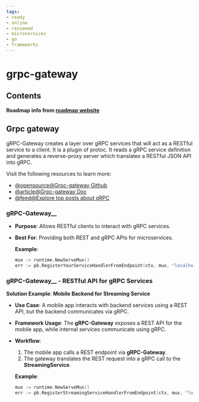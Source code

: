 ```yaml
---
tags:
- ready
- online
- reviewed
- microservices
- go
- frameworks
---
```


# grpc-gateway

## Contents

__Roadmap info from [roadmap website](https://roadmap.sh/golang/go-microservices/grpc-gateway)__

## Grpc gateway

gRPC-Gateway creates a layer over gRPC services that will act as a RESTful service to a client. It is a plugin of protoc. It reads a gRPC service definition and generates a reverse-proxy server which translates a RESTful JSON API into gRPC.

Visit the following resources to learn more:

- [@opensource@Grpc-gateway Github](https://github.com/grpc-ecosystem/grpc-gateway/)
- [@article@Grpc-gateway Doc](https://grpc-ecosystem.github.io/grpc-gateway/)
- [@feed@Explore top posts about gRPC](https://app.daily.dev/tags/grpc?ref=roadmapsh)

### gRPC-Gateway__

- __Purpose__: Allows RESTful clients to interact with gRPC services.
- __Best For__: Providing both REST and gRPC APIs for microservices.

   __Example__:

   ```go
   mux := runtime.NewServeMux()
   err := pb.RegisterYourServiceHandlerFromEndpoint(ctx, mux, "localhost:50051", opts)
   ```

### gRPC-Gateway__ - RESTful API for gRPC Services

   __Solution Example__: __Mobile Backend for Streaming Service__

- __Use Case__: A mobile app interacts with backend services using a REST API, but the backend communicates via gRPC.
- __Framework Usage__: The __gRPC-Gateway__ exposes a REST API for the mobile app, while internal services communicate using gRPC.
- __Workflow__:
     1. The mobile app calls a REST endpoint via __gRPC-Gateway__.
     2. The gateway translates the REST request into a gRPC call to the __StreamingService__.

   __Example__:

   ```go
   mux := runtime.NewServeMux()
   err := pb.RegisterStreamingServiceHandlerFromEndpoint(ctx, mux, "localhost:50051", opts)
   ```
